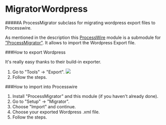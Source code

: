 MigratorWordpress
=================

#####A ProcessMigrator subclass for migrating wordpress export files to Processwire.

As mentioned in the description this [ProcessWire](https://github.com/ryancramerdesign/ProcessWire) module is a submodule for ["ProcessMigrator"](https://github.com/adrianbj/ProcessMigrator). It allows to import the Wordpress Export file.

###How to export Wordpress

It's really easy thanks to their build-in exporter.

1. Go to "Tools" -> "Export". ![](http://codex.wordpress.org/images/thumb/9/9b/manageexport.png/800px-manageexport.png)
2. Follow the steps.



###How to import into Processwire

1. Install "ProcessMigrator" and this module (if you haven't already done).
2. Go to "Setup" -> "Migrator".
3. Choose "Import" and continue.
4. Choose your exported Wordpress .xml file.
5. Follow the steps.
